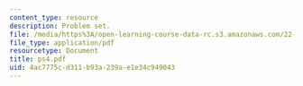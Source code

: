 ```yaml
---
content_type: resource
description: Problem set.
file: /media/https%3A/open-learning-course-data-rc.s3.amazonaws.com/22-812j-managing-nuclear-technology-spring-2004/4ac7775cd311b93a239ae1e34c949043_ps4.pdf
file_type: application/pdf
resourcetype: Document
title: ps4.pdf
uid: 4ac7775c-d311-b93a-239a-e1e34c949043
---
```

